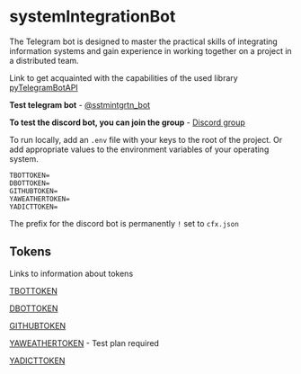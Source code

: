 # systemIntegrationBot

The Telegram bot is designed to master the practical skills of integrating information systems and gain experience in working together on a project in a distributed team.

Link to get acquainted with the capabilities of the used library [pyTelegramBotAPI](https://github.com/eternnoir/pyTelegramBotAPI)

__Test telegram bot__ - [@sstmintgrtn_bot](https://t.me/sstmintgrtn_bot)

__To test the discord bot, you can join the group__ - [Discord group](https://discord.gg/apKWWMbUuG)

To run locally, add an `.env` file with your keys to the root of the project. Or add appropriate values to the environment variables of your operating system.
```
TBOTTOKEN=
DBOTTOKEN=
GITHUBTOKEN=
YAWEATHERTOKEN=
YADICTTOKEN=
```
The prefix for the discord bot is permanently ` ! ` set to `cfx.json`


## Tokens
Links to information about tokens

[TBOTTOKEN](https://core.telegram.org/bots#how-do-i-create-a-bot)

[DBOTTOKEN](https://discord.com/developers/applications)

[GITHUBTOKEN](https://docs.github.com/en/authentication/keeping-your-account-and-data-secure/creating-a-personal-access-token)

[YAWEATHERTOKEN](https://yandex.ru/dev/weather/doc/dg/concepts/about.html#about__onboarding) - Test plan required

[YADICTTOKEN](https://yandex.ru/dev/dictionary/keys/get/?service=dict)